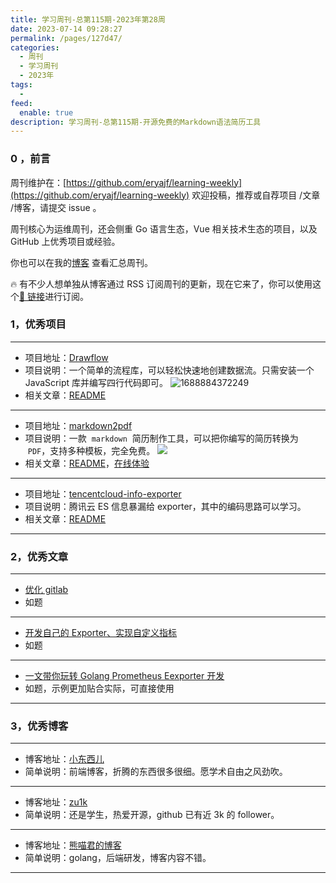 ```yaml
---
title: 学习周刊-总第115期-2023年第28周
date: 2023-07-14 09:28:27
permalink: /pages/127d47/
categories:
  - 周刊
  - 学习周刊
  - 2023年
tags:
  -
feed:
  enable: true
description: 学习周刊-总第115期-开源免费的Markdown语法简历工具
---
```


### 0 ，前言

周刊维护在：[https://github.com/eryajf/learning-weekly](https://github.com/eryajf/learning-weekly) 欢迎投稿，推荐或自荐项目 /文章 /博客，请提交 issue 。

周刊核心为运维周刊，还会侧重 Go 语言生态，Vue 相关技术生态的项目，以及 GitHub 上优秀项目或经验。

你也可以在我的[博客](http://fsvip.gitee.io/hexo-theme-fluid//learning-weekly/) 查看汇总周刊。

🔥 有不少人想单独从博客通过 RSS 订阅周刊的更新，现在它来了，你可以使用这个[🔗 链接](http://fsvip.gitee.io/hexo-theme-fluid//learning-weekly.xml)进行订阅。

### 1，优秀项目

---

- 项目地址：[Drawflow](https://github.com/jerosoler/Drawflow)
- 项目说明：一个简单的流程库，可以轻松快速地创建数据流。只需安装一个 JavaScript 库并编写四行代码即可。
  ![1688884372249](https://t.eryajf.net/imgs/2023/07/1688884372249.gif)
- 相关文章：[README](https://github.com/jerosoler/Drawflow#readme)

---

- 项目地址：[markdown2pdf](https://github.com/acmenlei/markdown-resume-to-pdf)
- 项目说明：一款  `markdown`  简历制作工具，可以把你编写的简历转换为  `PDF`，支持多种模板，完全免费。
  ![](https://t.eryajf.net/imgs/2023/07/1688908757599.png)
- 相关文章：[README](https://github.com/acmenlei/markdown-resume-to-pdf#readme)，[在线体验](https://codeleilei.gitee.io/markdown2pdf/#/home)

---

- 项目地址：[tencentcloud-info-exporter](https://github.com/LeoQuote/tencentcloud-info-exporter)
- 项目说明：腾讯云 ES 信息暴漏给 exporter，其中的编码思路可以学习。
- 相关文章：[README](https://github.com/LeoQuote/tencentcloud-info-exporter#readme)

---

### 2，优秀文章

---

- [优化 gitlab](https://www.cnblogs.com/xy51/p/16193421.html)
- 如题

---

- [开发自己的 Exporter、实现自定义指标](https://mp.weixin.qq.com/s/FiGmvg1bi48oSrwl83GkJw)
- 如题

---

- [一文带你玩转 Golang Prometheus Eexporter 开发](https://aitechtogether.com/c_language/88096.html)
- 如题，示例更加贴合实际，可直接使用

---

### 3，优秀博客

---

- 博客地址：[小东西儿](https://xiaodongxier.com/)
- 简单说明：前端博客，折腾的东西很多很细。愿学术自由之风劲吹。

---

- 博客地址：[zu1k](https://zu1k.com/)
- 简单说明：还是学生，热爱开源，github 已有近 3k 的 follower。

---

- 博客地址：[熊喵君的博客](https://pandaychen.github.io/)
- 简单说明：golang，后端研发，博客内容不错。

---
